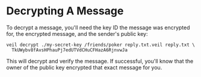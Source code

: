 # Decrypting A Message

To decrypt a message, you'll need the key ID the message was encrypted for, the encrypted message, and the sender's
public key:

```shell
veil decrypt ./my-secret-key /friends/poker reply.txt.veil reply.txt \
  TkUWybv8fAvsHPhauPj7edUTVdCHuCFHazA6RjnvwJa
```

This will decrypt and verify the message. If successful, you'll know that the owner of the public key encrypted that
exact message for you.